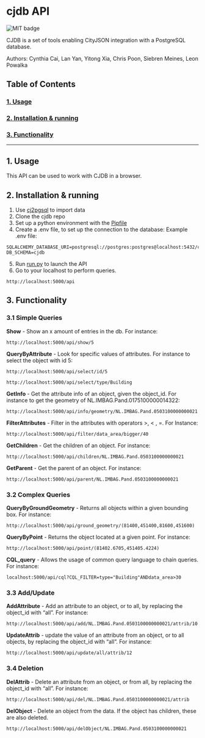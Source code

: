 # cjdb API
![MIT badge](https://img.shields.io/pypi/l/cjdb)

CJDB is a set of tools enabling CityJSON integration with a PostgreSQL database.

Authors: Cynthia Cai, Lan Yan, Yitong Xia, Chris Poon, Siebren Meines, Leon Powalka

## Table of Contents  
### [1. Usage](#usage)
### [2. Installation & running](#install)
### [3. Functionality](#Functionality)

---
## 1. Usage <a name="usage"></a>
This API can be used to work with CJDB in a browser. 

## 2. Installation & running <a name="install"></a>

1. Use [cj2pgsql](../cj2pgsql) to import data
2. Clone the cjdb repo
3. Set up a python environment with the [Pipfile](../Pipfile)
4. Create a .env file, to set up the connection to the database:
   Example .env file: 
```
SQLALCHEMY_DATABASE_URI=postgresql://postgres:postgres@localhost:5432/cjdb
DB_SCHEMA=cjdb
```

5. Run [run.py](run.py) to launch the API
6. Go to your localhost to perform queries. 
```
http://localhost:5000/api
```

## 3. Functionality <a name="Functionality"></a>
 
### 3.1 Simple Queries 
**Show** - Show an x amount of entries in the db. For instance: 
```
http://localhost:5000/api/show/5 
```

**QueryByAttribute** - Look for specific values of attributes. For instance to select the object with id 5:
```
http://localhost:5000/api/select/id/5
```
```
http://localhost:5000/api/select/type/Building
```
**GetInfo** - Get the attribute info of an object, given the object_id. For instance to get the geometry of NL.IMBAG.Pand.0175100000014322:
```
http://localhost:5000/api/info/geometry/NL.IMBAG.Pand.0503100000000021
```
**FilterAttributes** - Filter in the attributes with operators >, < , =. For Instance:
```
http://localhost:5000/api/filter/data_area/bigger/40
```
**GetChildren** - Get the children of an object. For instance:
```
http://localhost:5000/api/children/NL.IMBAG.Pand.0503100000000021
```
**GetParent** - Get the parent of an object. For instance:
```
http://localhost:5000/api/parent/NL.IMBAG.Pand.0503100000000021
```

### 3.2 Complex Queries
**QueryByGroundGeometry** - Returns all objects within a given bounding box. For instance:
```
http://localhost:5000/api/ground_geometry/(81400,451400,81600,451600)
```
**QueryByPoint** - Returns the object located at a given point. For instance:
```
http://localhost:5000/api/point/(81402.6705,451405.4224)
```
**CQL_query** - Allows the usage of common query language to chain queries. For instance:
```
localhost:5000/api/cql?CQL_FILTER=type="Building"ANDdata_area>30
```

### 3.3 Add/Update 
**AddAttribute** - Add an attribute to an object, or to all, by replacing the object_id with “all”. For instance: 
```
http://localhost:5000/api/add/NL.IMBAG.Pand.0503100000000021/attrib/10
```
**UpdateAttrib**  - update the value of an attribute from an object, or to all objects, by replacing the object_id with “all”. For instance:
```
http://localhost:5000/api/update/all/attrib/12
```

### 3.4 Deletion
**DelAttrib** - Delete an attribute from an object, or from all, by replacing the object_id with “all”. For instance:
```
http://localhost:5000/api/del/NL.IMBAG.Pand.0503100000000021/attrib
```
**DelObject** - Delete an object from the data. If the object has children, these are also deleted.
```
http://localhost:5000/api/delObject/NL.IMBAG.Pand.0503100000000021
```
